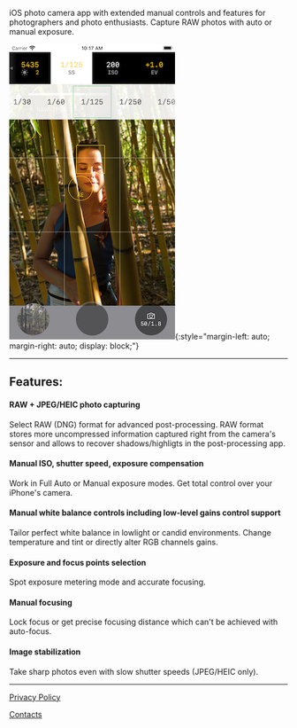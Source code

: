 iOS photo camera app with extended manual controls and features for photographers and photo enthusiasts. 
Capture RAW photos with auto or manual exposure.

![UI](./assets/images/ui.png){:style="margin-left: auto; margin-right: auto; display: block;"}

---

## Features:

#### RAW + JPEG/HEIC photo capturing
Select RAW (DNG) format for advanced post-processing. 
RAW format stores more uncompressed information captured right from the camera's sensor and allows to recover shadows/highligts in the post-processing app.

#### Manual ISO, shutter speed, exposure compensation
Work in Full Auto or Manual exposure modes. Get total control over your iPhone's camera.

#### Manual white balance controls including low-level gains control support
Tailor perfect white balance in lowlight or candid environments.
Change temperature and tint or directly alter RGB channels gains.

#### Exposure and focus points selection
Spot exposure metering mode and accurate focusing.

#### Manual focusing
Lock focus or get precise focusing distance which can't be achieved with auto-focus.
 
#### Image stabilization
Take sharp photos even with slow shutter speeds (JPEG/HEIC only).

---

[Privacy Policy](privacy-policy.md)

[Contacts](contacts.md)
